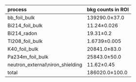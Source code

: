 | **process**                        | **bkg counts in ROI** |
|:-----------------------------------|:----------------------|
| bb\_foil\_bulk                     | 139290.0±37.0         |
| Bi214\_foil\_bulk                  | 11.24±0.026           |
| Bi214\_radon                       | 19.31±0.2             |
| Tl208\_foil\_bulk                  | 1.6739±0.005          |
| K40\_foil\_bulk                    | 20841.0±83.0          |
| Pa234m\_foil\_bulk                 | 25843.0±50.0          |
| neutron\_external\niron\_shielding | 11.62±0.45            |
| total                              | 186020.0±100.0        |
